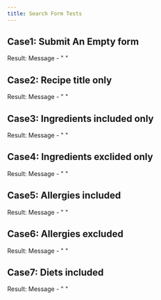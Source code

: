 ```yaml
---
title: Search Form Tests
---
```

## Case1: Submit An Empty form

Result: Message - " "

## Case2: Recipe title only

Result: Message - " "



## Case3: Ingredients included only

Result: Message - " "



## Case4: Ingredients exclided only

Result: Message - " "



## Case5: Allergies included

Result: Message - " "



## Case6: Allergies excluded

Result: Message - " "

## Case7: Diets included

Result: Message - " "
